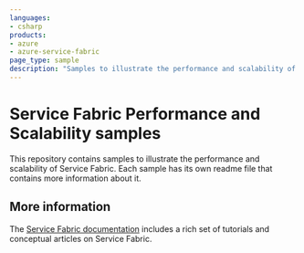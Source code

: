 ```yaml
---
languages:
- csharp
products:
- azure
- azure-service-fabric
page_type: sample
description: "Samples to illustrate the performance and scalability of Service Fabric."
---
```


# Service Fabric Performance and Scalability samples
This repository contains samples to illustrate the performance and scalability of Service Fabric. Each sample has its own readme file that contains more information about it.

## More information
The [Service Fabric documentation](http://aka.ms/servicefabricdocs) includes a rich set of tutorials and conceptual articles on Service Fabric.
